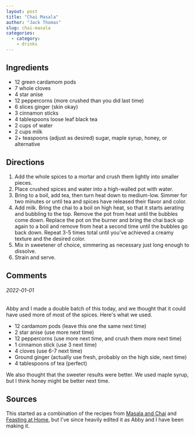 ```yaml
---
layout: post
title: "Chai Masala"
author: "Jack Thomas"
slug: chai-masala
categories:
  - category:
    - drinks
---
```


## Ingredients

- 12 green cardamom pods
- 7 whole cloves
- 4 star anise
- 12 peppercorns (more crushed than you did last time)
- 6 slices ginger (skin okay)
- 3 cinnamon sticks
- 4 tablespoons loose leaf black tea
- 2 cups of water
- 2 cups milk
- 2+ teaspoons (adjust as desired) sugar, maple syrup, honey, or alternative

## Directions

1. Add the whole spices to a mortar and crush them lightly into smaller pieces.
2. Place crushed spices and water into a high-walled pot with water.
3. Bring to a boil, add tea, then turn heat down to medium-low. Simmer for two minutes or until tea and spices have released their flavor and color.
4. Add milk. Bring the chai to a boil on high heat, so that it starts aerating and bubbling to the top. Remove the pot from heat until the bubbles come down. Replace the pot on the burner and bring the chai back up again to a boil and remove from heat a second time until the bubbles go back down. Repeat 3-5 times total until you've achieved a creamy texture and the desired color.
5. Mix in sweetener of choice, simmering as necessary just long enough to dissolve.
6. Strain and serve.

## Comments

###### 2022-01-01

Abby and I made a double batch of this today, and we thought that it could have used more of most of the spices. Here's what we used.

- 12 cardamom pods (leave this one the same next time)
- 2 star anise (use more next time)
- 12 peppercorns (use more next time, and crush them more next time)
- 1 cinnamon stick (use 3 next time)
- 4 cloves (use 6-7 next time)
- Ground ginger (actually use fresh, probably on the high side, next time)
- 4 tablespoons of tea (perfect)

We also thought that the sweeter results were better. We used maple syrup, but I think honey might be better next time.

## Sources

This started as a combination of the recipes from [Masala and Chai](https://masalaandchai.com/masala-chai/) and [Feasting at Home](https://www.feastingathome.com/authentic-masala-chai-recipe/), but I've since heavily edited it as Abby and I have been making it.
